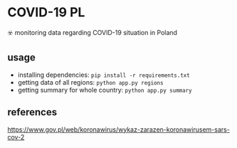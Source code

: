 # COVID-19 PL
☣️ monitoring data regarding COVID-19 situation in Poland

usage
-----

- installing dependencies: `pip install -r requirements.txt`
- getting data of all regions: `python app.py regions`
- getting summary for whole country: `python app.py summary`

references
----------

https://www.gov.pl/web/koronawirus/wykaz-zarazen-koronawirusem-sars-cov-2
